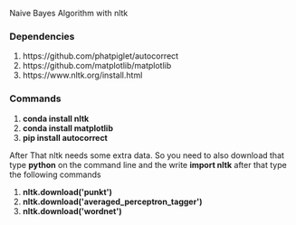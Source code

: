 Naive Bayes Algorithm with nltk
<h3>Dependencies</h3>
<ol>
    <li>https://github.com/phatpiglet/autocorrect</li>
    <li>https://github.com/matplotlib/matplotlib</li>
    <li>https://www.nltk.org/install.html</li>
</ol>
<h3>Commands</h3> 
<ol>
    <li><b>conda install nltk</b></li>
    <li><b>conda install matplotlib</b></li>
    <li><b>pip install autocorrect</b></li>
</ol>
After That nltk needs some extra data. So you need to also download that
type <b>python</b> on the command line and the write <b>import nltk</b>
after that type the following commands
<ol>
    <li><b>nltk.download('punkt')</b></li>
    <li><b>nltk.download('averaged_perceptron_tagger')</b></li>
    <li><b>nltk.download('wordnet')</b></li>
</ol>